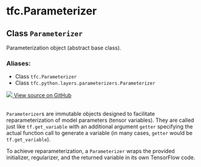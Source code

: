 <div itemscope itemtype="http://developers.google.com/ReferenceObject">
<meta itemprop="name" content="tfc.Parameterizer" />
<meta itemprop="path" content="Stable" />
</div>

# tfc.Parameterizer

## Class `Parameterizer`

Parameterization object (abstract base class).



### Aliases:

* Class `tfc.Parameterizer`
* Class `tfc.python.layers.parameterizers.Parameterizer`




<table class="tfo-github-link" align="left">
<a target="_blank" href=https://github.com/tensorflow/compression/tree/master/tensorflow_compression/python/layers/parameterizers.py>
  <img src="https://www.tensorflow.org/images/GitHub-Mark-32px.png" />
  View source on GitHub
</a>
</table>

<!-- Placeholder for "Used in" -->

`Parameterizer`s are immutable objects designed to facilitate
reparameterization of model parameters (tensor variables). They are called
just like `tf.get_variable` with an additional argument `getter` specifying
the actual function call to generate a variable (in many cases, `getter` would
be `tf.get_variable`).

To achieve reparameterization, a `Parameterizer` wraps the provided
initializer, regularizer, and the returned variable in its own TensorFlow
code.

